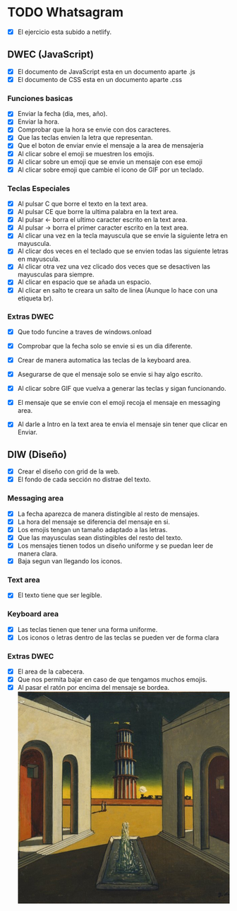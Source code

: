 # TODO Whatsagram 
- [x] El ejercicio esta subido a netlify.

## DWEC (JavaScript)
- [x] El documento de JavaScript esta en un documento aparte .js
- [x] El documento de CSS esta en un documento aparte .css

### Funciones basicas
- [x] Enviar la fecha (dia, mes, año).
- [x] Enviar la hora.
- [x] Comprobar que la hora se envie con dos caracteres.
- [x] Que las teclas envien la letra que representan.
- [x] Que el boton de enviar envie el mensaje a la area de mensajeria
- [x] Al clicar sobre el emoji se muestren los emojis.
- [x] Al clicar sobre un emoji que se envie un mensaje con ese emoji
- [x] Al clicar sobre emoji que cambie el icono de GIF por un teclado.

### Teclas Especiales
- [x] Al pulsar C que borre el texto en la text area.
- [x] Al pulsar CE que borre la ultima palabra en la text area.
- [x] Al pulsar ← borra el ultimo caracter escrito en la text area.
- [x] Al pulsar → borra el primer caracter escrito en la text area.
- [x] Al clicar una vez en la tecla mayuscula que se envie la siguiente letra en mayuscula.
- [x] Al clicar dos veces en el teclado que se envien todas las siguiente letras en mayuscula.
- [x] Al clicar otra vez una vez clicado dos veces que se desactiven las mayusculas para siempre.
- [x] Al clicar en espacio que se añada un espacio.
- [x] Al clicar en salto te creara un salto de linea (Aunque lo hace con una etiqueta br).

### Extras DWEC
- [x] Que todo funcine a traves de windows.onload
- [x] Comprobar que la fecha solo se envie si es un dia diferente.
- [x] Crear de manera automatica las teclas de la keyboard area.
- [x] Asegurarse de que el mensaje solo se envie si hay algo escrito.
- [x] Al clicar sobre GIF que vuelva a generar las teclas y sigan funcionando.
- [x] El mensaje que se envie con el emoji recoja el mensaje en messaging area.
- [x] Al darle a Intro en la text area te envia el mensaje sin tener que clicar en Enviar.


## DIW (Diseño)
- [x] Crear el diseño con grid de la web.
- [x] El fondo de cada sección no distrae del texto.

### Messaging area
- [x] La fecha aparezca de manera distingible al resto de mensajes.
- [x] La hora del mensaje se diferencia del mensaje en si.
- [x] Los emojis tengan un tamaño adaptado a las letras.
- [x] Que las mayusculas sean distingibles del resto del texto.
- [x] Los mensajes tienen todos un diseño uniforme y se puedan leer de manera clara.
- [x] Baja segun van llegando los iconos. 

### Text area
- [x] El texto tiene que ser legible.

### Keyboard area
- [x] Las teclas tienen que tener una forma uniforme.
- [x] Los iconos o letras dentro de las teclas se pueden ver de forma clara

### Extras DWEC
- [x] El area de la cabecera.
- [x] Que nos permita bajar en caso de que tengamos muchos emojis.
- [x] Al pasar el ratón por encima del mensaje se bordea.
![alt text](https://github.com/Brais02/Projecto1-Whatsagram/blob/main/src/imagenes/Background-Webpage-Image.png)

